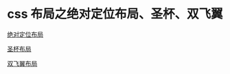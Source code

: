 # css 布局之绝对定位布局、圣杯、双飞翼

[绝对定位布局](../assets/css-layouts/绝对定位布局示例.html)

[圣杯布局](../assets/css-layouts/圣杯布局示例.html)

[双飞翼布局](../assets/css-layouts/双飞翼布局示例.html)
